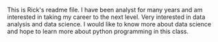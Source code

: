 This is Rick's readme file.
I have been analyst for many years and am interested in taking my career to the next level.
Very interested in data analysis and data science. I would like to know more about data science and hope to learn more about python programming in this class.